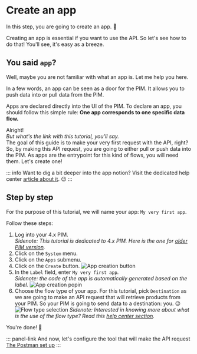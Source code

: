 # Create an app

In this step, you are going to create an app. :rocket:

Creating an app is essential if you want to use the API. So let's see how to do that! You'll see, it's easy as a breeze.

## You said `app`?

Well, maybe you are not familiar with what an app is. Let me help you here.

In a few words, an app can be seen as a door for the PIM. It allows you to push data into or pull data from the PIM. 

Apps are declared directly into the UI of the PIM. To declare an app, you should follow this simple rule: **One app corresponds to one specific data flow.**

Alright!  
_But what's the link with this tutorial, you'll say._  
The goal of this guide is to make your very first request with the API, right? So, by making this API request, you are going to either pull or push data into the PIM. As apps are the entrypoint for this kind of flows, you will need them. Let's create one!

::: info
Want to dig a bit deeper into the app notion? Visit the dedicated help center [article about it](https://help.akeneo.com/articles/what-is-an-app.html). :wink:
:::

## Step by step

For the purpose of this tutorial, we will name your app: `My very first app`.

Follow these steps:
1. Log into your 4.x PIM.  
_Sidenote: This tutorial is dedicated to 4.x PIM. Here is the one for [older PIM version](/getting-started/my-first-tutorial-old)._
1. Click on the `System` menu.
1. Click on the `Apps` submenu.
1. Click on the `Create` button.
![App creation button]()
1. In the `Label` field, enter `My very first app`.  
_Sidenote: the code of the app is automatically generated based on the label._
![App creation popin](/img/getting-started/app-creation-popin.png)
1. Choose the flow type of your app. For this tutorial, pick `Destination` as we are going to make an API request that will retrieve products from your PIM. So your PIM is going to send data to a destination: you. :wink:  
![Flow type selection](/img/getting-started/flow-type-selection.png)
_Sidenote: Interested in knowing more about what is the use of the flow type? Read this [help center section](https://help.akeneo.com/articles/manage-your-apps.html#choose-your-flow-type)._

You're done! :tada:

::: panel-link And now, let's configure the tool that will make the API request [The Postman set up](/getting-started/your-first-tutorial-4x/step-2.html)
:::
